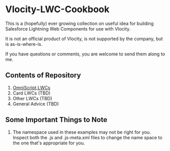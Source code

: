 # Vlocity-LWC-Cookbook
This is a (hopefully) ever growing collection on useful idea for building Salesforce Lightning Web Components for use with Vlocity.

It is not an official product of Vlocity, is not supported by the company, but is as-is-where-is.

If you have questions or comments, you are welcome to send them along to me.

## Contents of Repository



1. [OmniScript LWCs](OmniScript.md)
2. Card LWCs (TBD)
3. Other LWCs (TBD)
4. General Advice (TBD)

## Some Important Things to Note

1. The namespace used in these examples may not be right for you.  Inspect both the .js and .js-meta.xml files to change the name space to the one that's appropriate for you.

